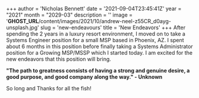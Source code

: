 +++
author = 'Nicholas Bennett'
date = '2021-09-04T23:45:41Z'
year = "2021"
month = "2029-03"
description = ''
image = '__GHOST_URL__/content/images/2021/10/andrew-neel-z55CR_d0ayg-unsplash.jpg'
slug = 'new-endeavours'
title = 'New Endeavors'
+++
After spending the 2 years in a luxury resort environment, I moved on to take a Systems Engineer position for a small MSP based in Phoenix, AZ. I spent about 6 months in this position before finally taking a Systems Administrator position for a Growing MSP/MSSP which I started today. I am excited for the new endeavors that this position will bring.

**"The path to greatness consists of having a strong and genuine desire, a good purpose, and good company along the way."  - Unknown**

So long and Thanks for all the fish!